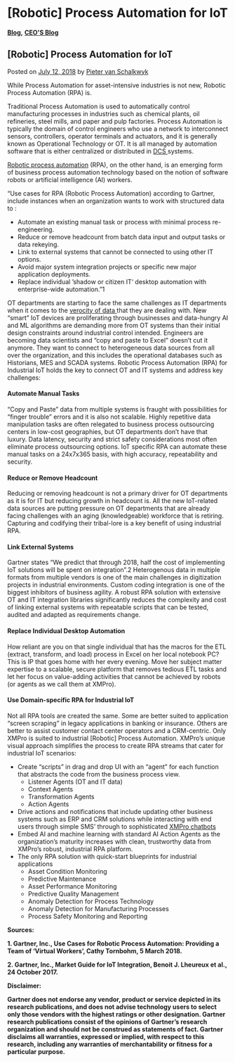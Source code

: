 # \[Robotic] Process Automation for IoT

[**Blog**](https://xmpro.com/category/blog/)**,** [**CEO'S Blog**](https://xmpro.com/category/blog/pieter-blog/)

## \[Robotic] Process Automation for IoT

Posted on [July 12, 2018](https://xmpro.com/robotic-process-automation-for-iot/) by [Pieter van Schalkwyk](https://xmpro.com/author/pietervs/)

While Process Automation for asset-intensive industries is not new, Robotic Process Automation (RPA) is.

Traditional Process Automation is used to automatically control manufacturing processes in industries such as chemical plants, oil refineries, steel mills, and paper and pulp factories. Process Automation is typically the domain of control engineers who use a network to interconnect sensors, controllers, operator terminals and actuators, and it is generally known as Operational Technology or OT. It is all managed by automation software that is either centralized or distributed in [DCS ](https://en.wikipedia.org/wiki/Distributed_control_system)systems.

[Robotic process automation](https://en.wikipedia.org/wiki/Robotic_process_automation) (RPA), on the other hand, is an emerging form of business process automation technology based on the notion of software robots or artificial intelligence (AI) workers.

“Use cases for RPA (Robotic Process Automation) according to Gartner, include instances when an organization wants to work with structured data to :

* Automate an existing manual task or process with minimal process re-engineering.
* Reduce or remove headcount from batch data input and output tasks or data rekeying.
* Link to external systems that cannot be connected to using other IT options.
* Avoid major system integration projects or specific new major application deployments.
* Replace individual ’shadow or citizen IT‘ desktop automation with enterprise-wide automation.”1

OT departments are starting to face the same challenges as IT departments when it comes to the [verocity of data ](https://www.linkedin.com/pulse/iot-verocity-things-ravenous-spirit-consumption-van-schalkwyk/)that they are dealing with. New “smart” IoT devices are proliferating through businesses and data-hungry AI and ML algorithms are demanding more from OT systems than their initial design constraints around industrial control intended. Engineers are becoming data scientists and “copy and paste to Excel” doesn’t cut it anymore. They want to connect to heterogeneous data sources from all over the organization, and this includes the operational databases such as Historians, MES and SCADA systems. Robotic Process Automation (RPA) for Industrial IoT holds the key to connect OT and IT systems and address key challenges:

#### Automate Manual Tasks

“Copy and Paste” data from multiple systems is fraught with possibilities for “finger trouble” errors and it is also not scalable. Highly repetitive data manipulation tasks are often relegated to business process outsourcing centers in low-cost geographies, but OT departments don’t have that luxury. Data latency, security and strict safety considerations most often eliminate process outsourcing options. IoT specific RPA can automate these manual tasks on a 24x7x365 basis, with high accuracy, repeatability and security.

#### Reduce or Remove Headcount

Reducing or removing headcount is not a primary driver for OT departments as it is for IT but reducing growth in headcount is. All the new IoT-related data sources are putting pressure on OT departments that are already facing challenges with an aging (knowledgeable) workforce that is retiring. Capturing and codifying their tribal-lore is a key benefit of using industrial RPA.

#### Link External Systems

Gartner states “We predict that through 2018, half the cost of implementing IoT solutions will be spent on integration”.2 Heterogenous data in multiple formats from multiple vendors is one of the main challenges in digitization projects in industrial environments. Custom coding integration is one of the biggest inhibitors of business agility. A robust RPA solution with extensive OT and IT integration libraries significantly reduces the complexity and cost of linking external systems with repeatable scripts that can be tested, audited and adapted as requirements change.

#### Replace Individual Desktop Automation

How reliant are you on that single individual that has the macros for the ETL (extract, transform, and load) process in Excel on her local notebook PC? This is IP that goes home with her every evening. Move her subject matter expertise to a scalable, secure platform that removes tedious ETL tasks and let her focus on value-adding activities that cannot be achieved by robots (or agents as we call them at XMPro).

#### Use Domain-specific RPA for Industrial IoT

Not all RPA tools are created the same. Some are better suited to application “screen scraping” in legacy applications in banking or insurance. Others are better to assist customer contact center operators and a CRM-centric. Only XMPro is suited to industrial \[Robotic] Process Automation. XMPro’s unique visual approach simplifies the process to create RPA streams that cater for industrial IoT scenarios:

* Create “scripts” in drag and drop UI with an “agent” for each function that abstracts the code from the business process view.
  * Listener Agents (OT and IT data)
  * Context Agents
  * Transformation Agents
  * Action Agents
* Drive actions and notifications that include updating other business systems such as ERP and CRM solutions while interacting with end users through simple SMS’ through to sophisticated [XMPro chatbots](https://xmpro.com/ai-bots-bring-digital-twins-life/)
* Embed AI and machine learning with standard AI Action Agents as the organization’s maturity increases with clean, trustworthy data from XMPro’s robust, industrial RPA platform.
* The only RPA solution with quick-start blueprints for industrial applications
  * Asset Condition Monitoring
  * Predictive Maintenance
  * Asset Performance Monitoring
  * Predictive Quality Management
  * Anomaly Detection for Process Technology
  * Anomaly Detection for Manufacturing Processes
  * Process Safety Monitoring and Reporting



**Sources:**

**1. Gartner, Inc., Use Cases for Robotic Process Automation: Providing a Team of ‘Virtual Workers’, Cathy Tornbohm, 5 March 2018.**

**2. Gartner, Inc., Market Guide for IoT Integration, Benoit J. Lheureux et al., 24 October 2017.**



**Disclaimer:**

**Gartner does not endorse any vendor, product or service depicted in its research publications, and does not advise technology users to select only those vendors with the highest ratings or other designation. Gartner research publications consist of the opinions of Gartner’s research organization and should not be construed as statements of fact. Gartner disclaims all warranties, expressed or implied, with respect to this research, including any warranties of merchantability or fitness for a particular purpose.**



